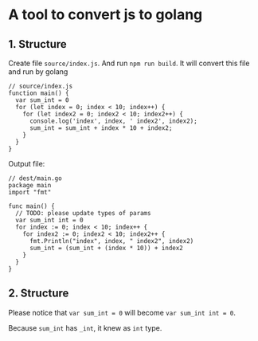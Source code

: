 # A tool to convert js to golang

## 1. Structure

Create file `source/index.js`. And run `npm run build`. It will convert this file and run by golang

```
// source/index.js
function main() {
  var sum_int = 0
  for (let index = 0; index < 10; index++) {
    for (let index2 = 0; index2 < 10; index2++) {
      console.log('index', index, ' index2', index2);
      sum_int = sum_int + index * 10 + index2;
    }
  }
}
```

Output file:
```
// dest/main.go
package main
import "fmt"

func main() {
  // TODO: please update types of params
  var sum_int int = 0
  for index := 0; index < 10; index++ {
    for index2 := 0; index2 < 10; index2++ {
      fmt.Println("index", index, " index2", index2)
      sum_int = (sum_int + (index * 10)) + index2
    }
  }
}
```

## 2. Structure

Please notice that `var sum_int = 0` will become `var sum_int int = 0`.

Because `sum_int` has `_int`, it knew as `int` type.
